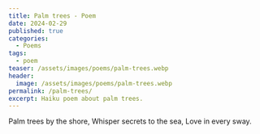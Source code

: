 ```yaml
---
title: Palm trees - Poem
date: 2024-02-29
published: true
categories:
  - Poems
tags:
  - poem
teaser: /assets/images/poems/palm-trees.webp
header:
  image: /assets/images/poems/palm-trees.webp
permalink: /palm-trees/
excerpt: Haiku poem about palm trees.
---
```

Palm trees by the shore,
Whisper secrets to the sea,
Love in every sway.